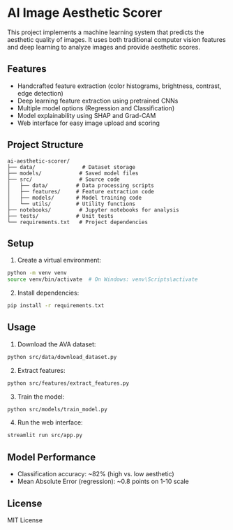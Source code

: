 # AI Image Aesthetic Scorer

This project implements a machine learning system that predicts the aesthetic quality of images. It uses both traditional computer vision features and deep learning to analyze images and provide aesthetic scores.

## Features

- Handcrafted feature extraction (color histograms, brightness, contrast, edge detection)
- Deep learning feature extraction using pretrained CNNs
- Multiple model options (Regression and Classification)
- Model explainability using SHAP and Grad-CAM
- Web interface for easy image upload and scoring

## Project Structure

```
ai-aesthetic-scorer/
├── data/               # Dataset storage
├── models/            # Saved model files
├── src/               # Source code
│   ├── data/         # Data processing scripts
│   ├── features/     # Feature extraction code
│   ├── models/       # Model training code
│   └── utils/        # Utility functions
├── notebooks/         # Jupyter notebooks for analysis
├── tests/            # Unit tests
└── requirements.txt   # Project dependencies
```

## Setup

1. Create a virtual environment:
```bash
python -m venv venv
source venv/bin/activate  # On Windows: venv\Scripts\activate
```

2. Install dependencies:
```bash
pip install -r requirements.txt
```

## Usage

1. Download the AVA dataset:
```bash
python src/data/download_dataset.py
```

2. Extract features:
```bash
python src/features/extract_features.py
```

3. Train the model:
```bash
python src/models/train_model.py
```

4. Run the web interface:
```bash
streamlit run src/app.py
```

## Model Performance

- Classification accuracy: ~82% (high vs. low aesthetic)
- Mean Absolute Error (regression): ~0.8 points on 1-10 scale

## License

MIT License 